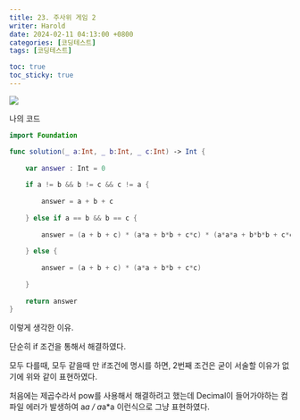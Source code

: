 ```yaml
---
title: 23. 주사위 게임 2
writer: Harold
date: 2024-02-11 04:13:00 +0800
categories: [코딩테스트]
tags: [코딩테스트]

toc: true
toc_sticky: true
---
```

![](https://velog.velcdn.com/images/haroldfromk/post/d93ae534-a300-45bd-9f88-028a1a804d71/image.png)

나의 코드
```swift
import Foundation

func solution(_ a:Int, _ b:Int, _ c:Int) -> Int {
    
    var answer : Int = 0
    
    if a != b && b != c && c != a {
        
        answer = a + b + c
        
    } else if a == b && b == c {
        
        answer = (a + b + c) * (a*a + b*b + c*c) * (a*a*a + b*b*b + c*c*c)
        
    } else {
        
        answer = (a + b + c) * (a*a + b*b + c*c)
        
    }
    
    return answer
}
```

이렇게 생각한 이유.


단순히 if 조건을 통해서 해결하였다.

모두 다를때, 모두 같을때 만 if조건에 명시를 하면, 2번째 조건은 굳이 서술할 이유가 없기에 위와 같이 표현하였다.

처음에는 제곱수라서 pow를 사용해서 해결하려고 했는데 Decimal이 들어가야하는 컴파일 에러가 발생하여 a*a / a*a*a 이런식으로 그냥 표현하였다.